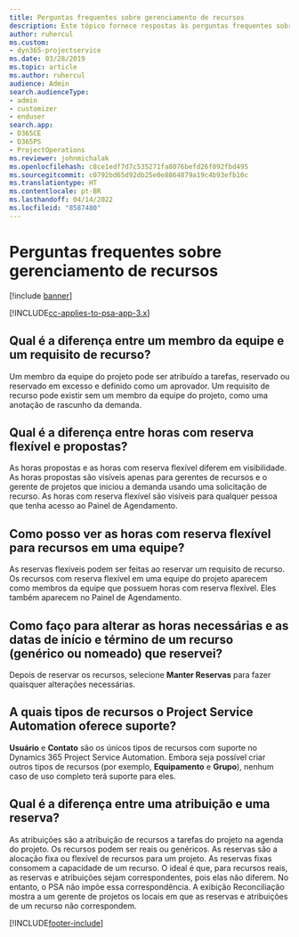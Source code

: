```yaml
---
title: Perguntas frequentes sobre gerenciamento de recursos
description: Este tópico fornece respostas às perguntas frequentes sobre gerenciamento de recursos.
author: ruhercul
ms.custom:
- dyn365-projectservice
ms.date: 03/28/2019
ms.topic: article
ms.author: ruhercul
audience: Admin
search.audienceType:
- admin
- customizer
- enduser
search.app:
- D365CE
- D365PS
- ProjectOperations
ms.reviewer: johnmichalak
ms.openlocfilehash: c8ce1edf7d7c535271fa8076befd26f092fbd495
ms.sourcegitcommit: c0792bd65d92db25e0e8864879a19c4b93efb10c
ms.translationtype: HT
ms.contentlocale: pt-BR
ms.lasthandoff: 04/14/2022
ms.locfileid: "8587480"
---
```

# <a name="resource-management-faq"></a>Perguntas frequentes sobre gerenciamento de recursos

[!include [banner](../includes/psa-now-project-operations.md)]

[!INCLUDE[cc-applies-to-psa-app-3.x](../includes/cc-applies-to-psa-app-3x.md)]

## <a name="what-is-the-difference-between-a-team-member-and-a-resource-requirement"></a>Qual é a diferença entre um membro da equipe e um requisito de recurso?

Um membro da equipe do projeto pode ser atribuído a tarefas, reservado ou reservado em excesso e definido como um aprovador. Um requisito de recurso pode existir sem um membro da equipe do projeto, como uma anotação de rascunho da demanda. 

## <a name="what-is-the-difference-between-proposed-and-soft-booked-hours"></a>Qual é a diferença entre horas com reserva flexível e propostas?

As horas propostas e as horas com reserva flexível diferem em visibilidade. As horas propostas são visíveis apenas para gerentes de recursos e o gerente de projetos que iniciou a demanda usando uma solicitação de recurso. As horas com reserva flexível são visíveis para qualquer pessoa que tenha acesso ao Painel de Agendamento.

## <a name="how-can-i-see-the-soft-booked-hours-for-resources-on-a-team"></a>Como posso ver as horas com reserva flexível para recursos em uma equipe?

As reservas flexíveis podem ser feitas ao reservar um requisito de recurso. Os recursos com reserva flexível em uma equipe do projeto aparecem como membros da equipe que possuem horas com reserva flexível. Eles também aparecem no Painel de Agendamento.

## <a name="how-do-i-change-the-required-hours-and-the-start-and-end-dates-for-a-resource-generic-or-named-that-i-booked"></a>Como faço para alterar as horas necessárias e as datas de início e término de um recurso (genérico ou nomeado) que reservei?

Depois de reservar os recursos, selecione **Manter Reservas** para fazer quaisquer alterações necessárias.

## <a name="what-resources-types-does-project-service-automation-support"></a>A quais tipos de recursos o Project Service Automation oferece suporte?

**Usuário** e **Contato** são os únicos tipos de recursos com suporte no Dynamics 365 Project Service Automation. Embora seja possível criar outros tipos de recursos (por exemplo, **Equipamento** e **Grupo**), nenhum caso de uso completo terá suporte para eles.

## <a name="what-is-the-difference-between-an-assignment-and-a-booking"></a>Qual é a diferença entre uma atribuição e uma reserva?

As atribuições são a atribuição de recursos a tarefas do projeto na agenda do projeto. Os recursos podem ser reais ou genéricos. As reservas são a alocação fixa ou flexível de recursos para um projeto. As reservas fixas consomem a capacidade de um recurso. O ideal é que, para recursos reais, as reservas e atribuições sejam correspondentes, pois elas não diferem. No entanto, o PSA não impõe essa correspondência. A exibição Reconciliação mostra a um gerente de projetos os locais em que as reservas e atribuições de um recurso não correspondem.


[!INCLUDE[footer-include](../includes/footer-banner.md)]
